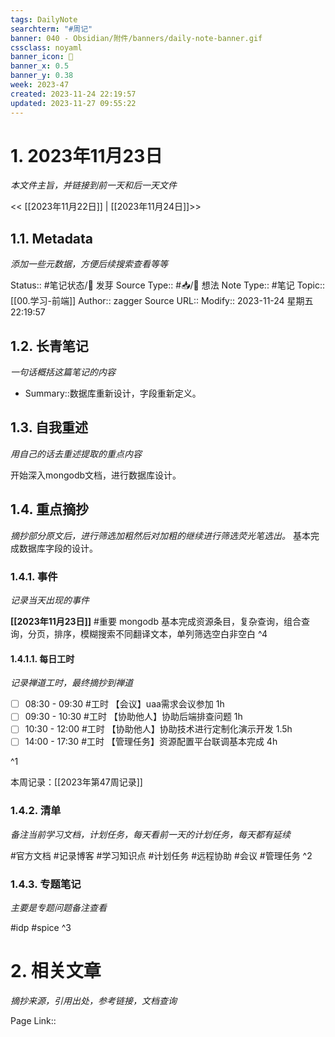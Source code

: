 ```yaml
---
tags: DailyNote
searchterm: "#周记"
banner: 040 - Obsidian/附件/banners/daily-note-banner.gif
cssclass: noyaml
banner_icon: 💌
banner_x: 0.5
banner_y: 0.38
week: 2023-47
created: 2023-11-24 22:19:57
updated: 2023-11-27 09:55:22
---
```


# 1. 2023年11月23日

_本文件主旨，并链接到前一天和后一天文件_

<< [[2023年11月22日]] | [[2023年11月24日]]>>

## 1.1. Metadata

_添加一些元数据，方便后续搜索查看等等_

Status:: #笔记状态/🌱 发芽
Source Type:: #📥/💭 想法 
Note Type:: #笔记
Topic:: [[00.学习-前端]]
Author:: zagger
Source URL::
Modify:: 2023-11-24 星期五 22:19:57

## 1.2. 长青笔记

_一句话概括这篇笔记的内容_

- Summary::数据库重新设计，字段重新定义。

## 1.3. 自我重述

_用自己的话去重述提取的重点内容_

开始深入mongodb文档，进行数据库设计。
## 1.4. 重点摘抄

_摘抄部分原文后，进行筛选加粗然后对加粗的继续进行筛选荧光笔选出。_
基本完成数据库字段的设计。
### 1.4.1. 事件

_记录当天出现的事件_

**[[2023年11月23日]]** 
#重要 mongodb 基本完成资源条目，复杂查询，组合查询，分页，排序，模糊搜索不同翻译文本，单列筛选空白非空白
^4
#### 1.4.1.1. 每日工时

_记录禅道工时，最终摘抄到禅道_

- [ ] 08:30 - 09:30 #工时 【会议】uaa需求会议参加 1h
- [ ] 09:30 - 10:30 #工时 【协助他人】协助后端排查问题 1h
- [ ] 10:30 - 12:00 #工时 【协助他人】协助技术进行定制化演示开发 1.5h
- [ ] 14:00 - 17:30 #工时 【管理任务】资源配置平台联调基本完成 4h

^1

本周记录：[[2023年第47周记录]]

### 1.4.2. 清单

_备注当前学习文档，计划任务，每天看前一天的计划任务，每天都有延续_

#官方文档 
#记录博客
#学习知识点
#计划任务
#远程协助
#会议 
#管理任务
^2

### 1.4.3. 专题笔记

_主要是专题问题备注查看_

#idp
#spice
^3

# 2. 相关文章

_摘抄来源，引用出处，参考链接，文档查询_

Page Link::

